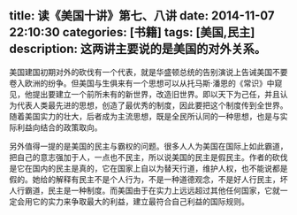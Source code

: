 title: 读《美国十讲》第七、八讲
date: 2014-11-07 22:10:30
categories: [书籍]
tags: [美国,民主]
description: 这两讲主要说的是美国的对外关系。
---
美国建国初期对外的砍伐有一个代表，就是华盛顿总统的告别演说上告诫美国不要卷入欧洲的纷争。但美国与生俱来有一个思想可以从托马斯·潘恩的《常识》中窥见，他提出要建立一个前所未有的新世界，改造旧世界。即以天下为己任，并且认为代表人类最先进的思想，创造了最优秀的制度，因此要把这个制度传到全世界。随着美国实力的壮大，后者成为主流思想，既是全民所认同的一种思想，也是与实际利益向结合的政策取向。
<!--more-->
另外值得一提的是美国的民主与霸权的问题。很多人人为美国在国际上如此霸道，把自己的意志强加于人，一点也不民主，所以说美国的民主是假民主。作者的砍伐是它在国内的民主是真的，它在国家上自以为替天行道，维护人权，也不能说都是假的。她给的解释有民主不是个人行为，不是一种道德观念，不是好人行民主，坏人行霸道，民主是一种制度。而美国由于在实力上远远超过其他任何国家，它就一定会用它的实力来争取最大的利益，建立最符合自己利益的国际规则。